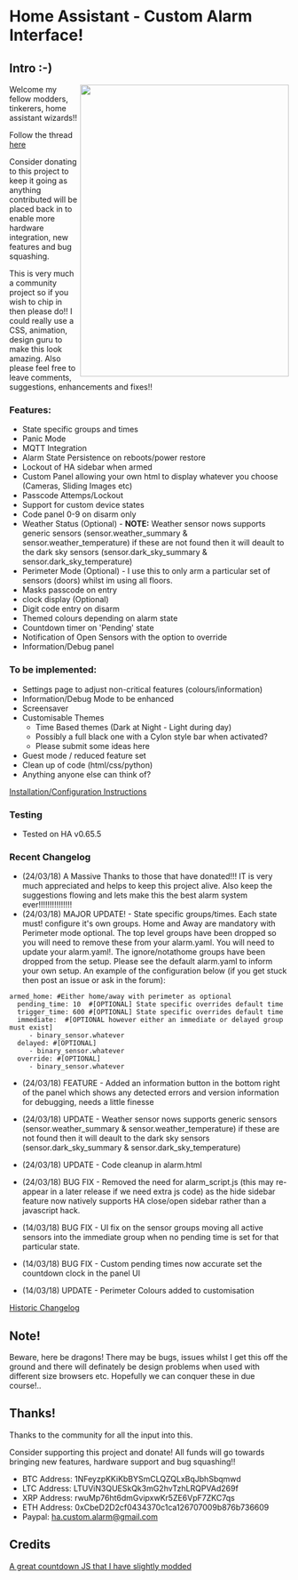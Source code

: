 # Home Assistant - Custom Alarm Interface!
## Intro :-)
<img align="right" width="376.5" height="525" src="https://github.com/gazoscalvertos/Hass-Custom-Alarm/blob/master/BTC.png">

Welcome my fellow modders, tinkerers, home assistant wizards!!

Follow the thread [here](https://community.home-assistant.io/t/yet-another-take-on-an-alarm-system/32386)

Consider donating to this project to keep it going as anything contributed will be placed back in to enable more hardware integration, new features and bug squashing.

This is very much a community project so if you wish to chip in then please do!! I could really use a CSS, animation, design guru to make this look amazing. Also please feel free to leave comments, suggestions, enhancements and fixes!!

### Features:
- State specific groups and times
- Panic Mode
- MQTT Integration
- Alarm State Persistence on reboots/power restore
- Lockout of HA sidebar when armed
- Custom Panel allowing your own html to display whatever you choose (Cameras, Sliding Images etc)
- Passcode Attemps/Lockout
- Support for custom device states
- Code panel 0-9 on disarm only
- Weather Status (Optional) - **NOTE:** Weather sensor nows supports generic sensors (sensor.weather_summary & sensor.weather_temperature) if these are not found then it will deault to the dark sky sensors (sensor.dark_sky_summary & sensor.dark_sky_temperature)
- Perimeter Mode (Optional) - I use this to only arm a particular set of sensors (doors) whilst im using all floors.
- Masks passcode on entry
- clock display (Optional)
- Digit code entry on disarm
- Themed colours depending on alarm state
- Countdown timer on 'Pending' state
- Notification of Open Sensors with the option to override
- Information/Debug panel

### To be implemented:
- Settings page to adjust non-critical features (colours/information)
- Information/Debug Mode to be enhanced
- Screensaver
- Customisable Themes
  - Time Based themes (Dark at Night - Light during day)
  - Possibly a full black one with a Cylon style bar when activated?
  - Please submit some ideas here
- Guest mode / reduced feature set
- Clean up of code (html/css/python)
- Anything anyone else can think of?

[Installation/Configuration Instructions](guidance/configuration.md)

### Testing
- Tested on HA v0.65.5

### Recent Changelog
- (24/03/18) A Massive Thanks to those that have donated!!! IT is very much appreciated and helps to keep this project alive. Also keep the suggestions flowing and lets make this the best alarm system ever!!!!!!!!!!!!!!!
- (24/03/18) MAJOR UPDATE! - State specific groups/times. Each state must! configure it's own groups. Home and Away are mandatory with Perimeter mode optional. The top level groups have been dropped so you will need to remove these from your alarm.yaml. You will need to update your alarm.yaml!. The ignore/notathome groups have been dropped from the setup. Please see the default alarm.yaml to inform your own setup. An example of the configuration below (if you get stuck then post an issue or ask in the forum):
```
armed_home: #Either home/away with perimeter as optional
  pending_time: 10  #[OPTIONAL] State specific overrides default time
  trigger_time: 600 #[OPTIONAL] State specific overrides default time
  immediate:  #[OPTIONAL however either an immediate or delayed group must exist]
     - binary_sensor.whatever
  delayed: #[OPTIONAL]
     - binary_sensor.whatever
  override: #[OPTIONAL]
     - binary_sensor.whatever
```
- (24/03/18) FEATURE - Added an information button in the bottom right of the panel which shows any detected errors and version information for debugging, needs a little finesse
- (24/03/18) UPDATE - Weather sensor nows supports generic sensors (sensor.weather_summary & sensor.weather_temperature) if these are not found then it will deault to the dark sky sensors (sensor.dark_sky_summary & sensor.dark_sky_temperature)
- (24/03/18) UPDATE - Code cleanup in alarm.html
- (24/03/18) BUG FIX - Removed the need for alarm_script.js (this may re-appear in a later release if we need extra js code) as the hide sidebar feature now natively supports HA close/open sidebar rather than a javascript hack.

- (14/03/18) BUG FIX - UI fix on the sensor groups moving all active sensors into the immediate group when no pending time is set for that particular state.
- (14/03/18) BUG FIX - Custom pending times now accurate set the countdown clock in the panel UI
- (14/03/18) UPDATE - Perimeter Colours added to customisation

[Historic Changelog](historic_changelog.md)

## Note!
Beware, here be dragons! There may be bugs, issues whilst I get this off the ground and there will definately be design problems when used with different size browsers etc. Hopefully we can conquer these in due course!..

## Thanks!
Thanks to the community for all the input into this.

Consider supporting this project and donate! All funds will go towards bringing new features, hardware support and bug squashing!!

- BTC Address: 1NFeyzpKKiKbBYSmCLQZQLxBqJbhSbqmwd
- LTC Address: LTUViN3QUESkQk3mG2hvTzhLRQPVAd269f
- XRP Address: rwuMp76ht6dmGvipxwKr5ZE6VpF7ZKC7qs
- ETH Address: 0xCbeD2D2cf0434370c1ca126707009b876b736609
- Paypal: ha.custom.alarm@gmail.com

## Credits
[A great countdown JS that I have slightly modded](https://github.com/johnschult/jquery.countdown360)
